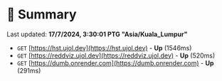 # 📖 Summary
Last updated: **17/7/2024, 3:30:01 PTG "Asia/Kuala_Lumpur"**

- `GET` [https://hst.ujol.dev](https://hst.ujol.dev) - **Up** (1546ms)
- `GET` [https://reddviz.ujol.dev](https://reddviz.ujol.dev) - **Up** (520ms)
- `GET` [https://dumb.onrender.com](https://dumb.onrender.com) - **Up** (291ms)
